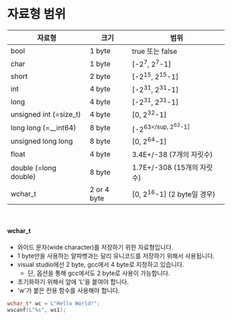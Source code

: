 # 자료형 범위

| 자료형                  | 크기        | 범위                                  |
| ----------------------- | ----------- | ------------------------------------- |
| bool                    | 1 byte      | true 또는 false                       |
| char                    | 1 byte      | [-2<sup>7</sup>, 2<sup>7</sup>-1]     |
| short                   | 2 byte      | [-2<sup>15</sup>, 2<sup>15</sup>-1]   |
| int                     | 4 byte      | [-2<sup>31</sup>, 2<sup>31</sup>-1]   |
| long                    | 4 byte      | [-2<sup>31</sup>, 2<sup>31</sup>-1]   |
| unsigned int  (=size_t) | 4 byte      | [0, 2<sup>32</sup>-1]                 |
| long long (=__int64)    | 8 byte      | [-2<sup>63</sup, 2<sup>63</sup>-1]    |
| unsigned long long      | 8 byte      | [0, 2<sup>64</sup>-1]                 |
| float                   | 4 byte      | 3.4E+/-38 (7개의 자릿수)              |
| double (=long double)   | 8 byte      | 1.7E+/-308 (15개의 자릿수)            |
| wchar_t                 | 2 or 4 byte | [0, 2<sup>16</sup>-1] (2 byte일 경우) |

<br>

#### wchar_t

* 와이드 문자(wide character)를 저장하기 위한 자료형입니다.
* 1 byte만을 사용하는 알파벳과는 달리 유니코드를 저장하기 위해서 사용됩니다.
* visual studio에선 2 byte, gcc에서 4 byte로 지정하고 있습니다.
  * 단, 옵션을 통해 gcc에서도 2 byte로 사용이 가능합니다.
* 초기화하기 위해서 앞에 'L'을 붙여야 합니다.
* 'w'가 붙은 전용 함수를 사용해야 합니다.

```c++
wchar_t* wc = L"Hello World!";
wscanf(L"%s", ws1);
```

